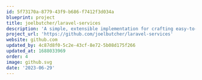 ```yaml
---
id: 5f73170a-8779-43f9-b686-f7412f3d034a
blueprint: project
title: joelbutcher/laravel-services
description: 'A simple, extensible implementation for crafting easy-to-use service classes in Laravel.'
project_url: 'https://github.com/joelbutcher/laravel-services'
website: github.com
updated_by: 4c87d8f0-5c2e-43cf-8e72-5b08d175f266
updated_at: 1688033969
order: 4
image: github.svg
date: '2023-06-29'
---
```

